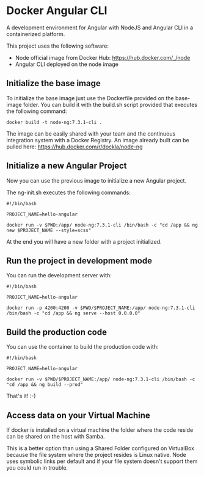 # Docker Angular CLI

A development environment for Angular with NodeJS and Angular CLI in a containerized platform.

This project uses the following software:

- Node official image from Docker Hub: https://hub.docker.com/_/node
- Angular CLI deployed on the node image

## Initialize the base image

To initialize the base image just use the Dockerfile provided on the base-image folder.
You can build it with the build.sh script provided that executes the following command:

```
docker build -t node-ng:7.3.1-cli .
```

The image can be easily shared with your team and the continuous integration system with a Docker Registry.  An image already built can be pulled here: https://hub.docker.com/r/dockla/node-ng

## Initialize a new Angular Project

Now you can use the previous image to initialize a new Angular project.

The ng-init.sh executes the following commands:

```
#!/bin/bash

PROJECT_NAME=hello-angular

docker run -v $PWD:/app/ node-ng:7.3.1-cli /bin/bash -c "cd /app && ng new $PROJECT_NAME --style=scss"
```

At the end you will have a new folder with a project initialized.

## Run the project in development mode

You can run the development server with:

```
#!/bin/bash

PROJECT_NAME=hello-angular

docker run -p 4200:4200 -v $PWD/$PROJECT_NAME:/app/ node-ng:7.3.1-cli /bin/bash -c "cd /app && ng serve --host 0.0.0.0"
```

## Build the production code

You can use the container to build the production code with:

```
#!/bin/bash

PROJECT_NAME=hello-angular

docker run -v $PWD/$PROJECT_NAME:/app/ node-ng:7.3.1-cli /bin/bash -c "cd /app && ng build --prod"
```

That's it!  :-)

## Access data on your Virtual Machine

If docker is installed on a virtual machine the folder where the code reside can be shared on the host with Samba.

This is a better option than using a Shared Folder configured on VirtualBox because the file system where the project resides is Linux native.
Node uses symbolic links per default and if your file system doesn't support them you could run in trouble.
